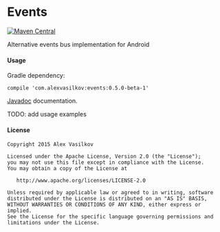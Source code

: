 Events
======

[![Maven Central](https://img.shields.io/maven-central/v/com.alexvasilkov/events.svg?style=flat-square)](https://maven-badges.herokuapp.com/maven-central/com.alexvasilkov/events)

Alternative events bus implementation for Android

#### Usage ####

Gradle dependency:

    compile 'com.alexvasilkov:events:0.5.0-beta-1'

[Javadoc](https://oss.sonatype.org/service/local/repositories/releases/archive/com/alexvasilkov/events/0.5.0-beta-1/events-0.5.0-beta-1-javadoc.jar/!/index.html) documentation.

TODO: add usage examples

#### License ####

    Copyright 2015 Alex Vasilkov

    Licensed under the Apache License, Version 2.0 (the "License");
    you may not use this file except in compliance with the License.
    You may obtain a copy of the License at

       http://www.apache.org/licenses/LICENSE-2.0

    Unless required by applicable law or agreed to in writing, software
    distributed under the License is distributed on an "AS IS" BASIS,
    WITHOUT WARRANTIES OR CONDITIONS OF ANY KIND, either express or implied.
    See the License for the specific language governing permissions and
    limitations under the License.
